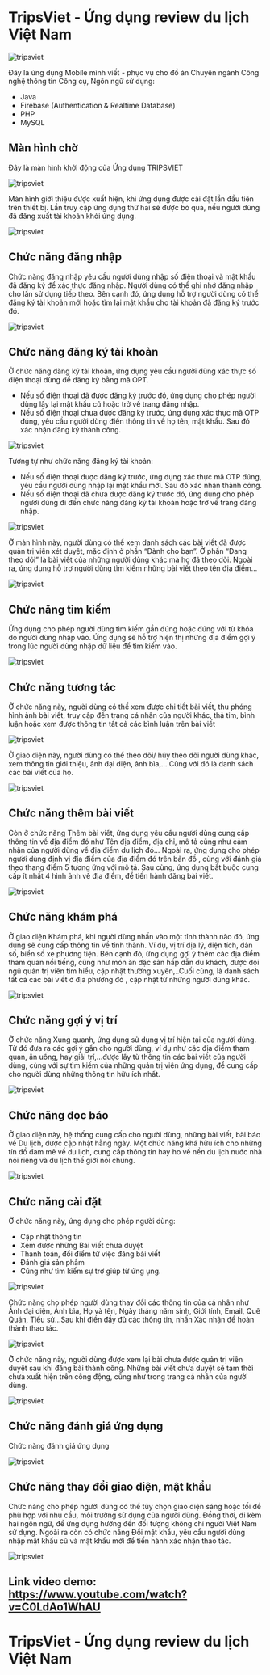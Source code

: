 # TripsViet - Ứng dụng review du lịch Việt Nam
![tripsviet](https://i.ibb.co/XxVB8ry/1024.png)

Đây là ứng dụng Mobile mình viết - phục vụ cho đồ án Chuyên ngành Công nghệ thông tin
Công cụ, Ngôn ngữ sử dụng:
* Java
* Firebase (Authentication & Realtime Database)
* PHP
* MySQL

## Màn hình chờ
Đây là màn hình khởi động của Ứng dụng TRIPSVIET
    
![tripsviet](https://i.ibb.co/r2HqvVW/1.jpg)

Màn hình giới thiệu được xuất hiện, khi ứng dụng được cài đặt lần đầu tiên trên thiết bị. Lần truy cập ứng dụng thứ hai sẽ được bỏ qua, nếu người dùng đã đăng xuất tài
khoản khỏi ứng dụng.
    
![tripsviet](https://i.ibb.co/2qky2Kt/2.jpg)

## Chức năng đăng nhập
Chức năng đăng nhập yêu cầu người dùng nhập số điện thoại và mật khẩu đã đăng ký để
xác thực đăng nhập. Người dùng có thể ghi nhớ đăng nhập cho lần sử dụng tiếp theo. Bên cạnh đó, ứng dụng hỗ trợ người dùng có thể đăng ký tài khoản mới hoặc tìm lại mật khẩu cho tài khoản đã đăng ký trước đó.
    
![tripsviet](https://i.ibb.co/CKfVthY/3.jpg)

## Chức năng đăng ký tài khoản
Ở chức năng đăng ký tài khoản, ứng dụng yêu cầu người dùng xác thực số điện thoại dùng để đăng ký bằng mã OPT.
* Nếu số điện thoại đã được đăng ký trước đó, ứng dụng cho phép người dùng lấy lại mật khẩu cũ hoặc trở về trang đăng nhập.
* Nếu số điện thoại chưa được đăng ký trước, ứng dụng xác thực mã OTP đúng, yêu cầu người dùng điền thông tin về họ tên, mật khẩu. Sau đó xác nhận đăng ký thành công.

![tripsviet](https://i.ibb.co/Rc1fkw2/4.jpg)
    
Tương tự như chức năng đăng ký tài khoản:
*	Nếu số điện thoại được đăng ký trước, ứng dụng xác thực mã OTP đúng, yêu cầu người dùng nhập lại mật khẩu mới. Sau đó xác nhận thành công.
*	Nếu số điện thoại đã chưa được đăng ký trước đó, ứng dụng cho phép người dùng đi đến chức năng đăng ký tài khoản hoặc trở về trang đăng nhập.

![tripsviet](https://i.ibb.co/rpH8H9v/6.jpg)

Ở màn hình này, người dùng có thể xem danh sách các bài viết đã được quản trị viên xét duyệt, mặc định ở phần “Dành cho bạn”. Ở phần “Đang theo dõi” là bài viết của những người dùng khác mà họ đã theo dõi.
Ngoài ra, ứng dụng hỗ trợ người dùng tìm kiếm những bài viết theo tên địa điểm…
    
![tripsviet](https://i.ibb.co/rpH8H9v/6.jpg)
    
## Chức năng tìm kiếm
Ứng dụng cho phép người dùng tìm kiếm gần đúng hoặc đúng với từ khóa do người dùng 
nhập vào. Ứng dụng sẽ hỗ trợ hiện thị những địa điểm gợi ý trong lúc người dùng nhập
dữ liệu để tìm kiếm vào.

![tripsviet](https://i.ibb.co/7GgQGnS/7.jpg)
    
## Chức năng tương tác
Ở chức năng này, người dùng có thể xem được chi tiết bài viết, thu phóng hình ảnh bài viết, truy cập đến trang cá nhân của người khác, thả tim, bình luận hoặc
xem được thông tin tất cả các bình luận trên bài viết
    
![tripsviet](https://i.ibb.co/TktvGkT/8.jpg)

Ở giao diện này, người dùng có thể theo dõi/ hủy theo dõi người dùng khác, xem thông 
tin giới thiệu, ảnh đại diện, ảnh bìa,… Cùng với đó là danh sách các bài viết của họ.
    
![tripsviet](https://i.ibb.co/DRvy0d3/9.jpg)

## Chức năng thêm bài viết
Còn ở chức năng Thêm bài viết, ứng dụng yêu cầu người dùng cung cấp thông tin về 
địa điểm đó như Tên địa điểm, địa chỉ, mô tả cũng như cảm nhận của người dùng 
về địa điểm du lịch đó…
Ngoài ra, ứng dụng cho phép người dùng định vị địa điểm của địa điểm đó trên bản đồ
, cùng với đánh giá theo thang điểm 5 tương ứng với mô tả. Sau cùng, ứng dụng bắt buộc cung cấp ít nhất 4 hình ảnh về địa điểm, để tiến hành đăng bài viết.

![tripsviet](https://i.ibb.co/PFz8pSy/10.jpg)
    
## Chức năng khám phá
Ở giao diện Khám phá, khi người dùng nhấn vào một tỉnh thành nào đó, ứng dụng sẽ 
cung cấp thông tin về tỉnh thành. Ví dụ, vị trí địa lý, diện tích, dân số, biển số xe phương tiện. Bên cạnh đó, ứng dụng gợi ý thêm các địa điểm tham quan nổi tiếng,
cũng như món ăn đặc sản hấp dẫn du khách, được đội ngũ quản trị viên tìm hiểu,
cập nhật thường xuyên,..Cuối cùng, là danh sách tất cả các bài viết ở địa phương đó
, cập nhật từ những người dùng khác.

![tripsviet](https://i.ibb.co/XzfqDJ9/11.jpg)

## Chức năng gợi ý vị trí
Ở chức năng Xung quanh, ứng dụng sử dụng vị trí hiện tại của người dùng. Từ đó đưa ra các gợi ý gần cho người dùng, ví dụ như các địa điểm tham quan, ăn uống,
hay giải trí,…được lấy từ thông tin các bài viết của người dùng, cùng với sự tìm kiếm của những quản trị viên ứng dụng, 
để cung cấp cho người dùng những thông tin hữu ích nhất.
    
![tripsviet](https://i.ibb.co/Bncd0qR/12.jpg)

## Chức năng đọc báo
Ở giao diện này, hệ thống cung cấp cho người dùng, những bài viết, bài báo về Du lịch, được cập nhật hằng ngày. Một chức năng khá hữu ích cho những tín đồ đam mê về du lịch, cung cấp thông tin hay ho về nền du lịch nước nhà nói riêng
và du lịch thế giới nói chung.
    
![tripsviet](https://i.ibb.co/SsLbph9/13.jpg)

## Chức năng cài đặt 
Ở chức năng này, ứng dụng cho phép người dùng:
*	Cập nhật thông tin
*	Xem được những Bài viết chưa duyệt
*	Thanh toán, đổi điểm từ việc đăng bài viết
*	Đánh giá sản phẩm
*	Cũng như tìm kiếm sự trợ giúp từ ứng ụng.

![tripsviet](https://i.ibb.co/TPBXmxK/14.jpg)

Chức năng cho phép người dùng thay đổi các thông tin của cá nhân như Ảnh đại diện, Ảnh bìa, Họ và tên, Ngày tháng năm sinh, Giới tính, Email, Quê Quán, Tiểu sử…Sau khi điền đầy đủ các thông tin, nhấn Xác nhận để hoàn thành thao tác.
    
 ![tripsviet](https://i.ibb.co/L8KgYVy/15.jpg)   
 
Ở chức năng này, người dùng được xem lại bài chưa được quản trị viên duyệt sau khi
đăng bài thành công. Những bài viết chưa duyệt sẽ tạm thời chưa xuất hiện trên công động, cũng như trong trang cá nhân của người dùng.
    
![tripsviet](https://i.ibb.co/9h4BpYF/16.jpg)

## Chức năng đánh giá ứng dụng
Chức năng đánh giá ứng dụng
    
![tripsviet](https://i.ibb.co/jbCKbh6/17.jpg)

## Chức năng thay đổi giao diện, mật khẩu
Chức năng cho phép người dùng có thể tùy chọn giao diện sáng hoặc tối để phù hợp với nhu cầu, môi trường sử dụng của người dùng. Đồng thời, đi kèm hai ngôn ngữ, để ứng dụng hướng đến đối tượng không chỉ người Việt Nam sử dụng. Ngoài ra còn có chức năng Đổi mật khẩu, yêu cầu người dùng nhập mật khẩu cũ và mật khẩu mới để tiến hành xác nhận thao tác.
    
![tripsviet](https://i.ibb.co/kyLkxm3/18.jpg)

## Link video demo: https://www.youtube.com/watch?v=C0LdAo1WhAU


# TripsViet - Ứng dụng review du lịch Việt Nam



    
    
    



    
